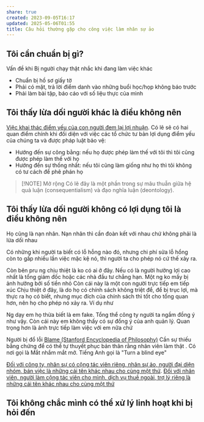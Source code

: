 ```yaml
---
share: true
created: 2023-09-05T16:17
updated: 2025-05-06T01:55
title: Câu hỏi thường gặp cho công việc làm nhân sự ảo
---
```

## Tôi cần chuẩn bị gì?
Vấn đề khi
Bị người chạy thật nhắc khi đang làm việc khác

- Chuẩn bị hồ sơ giấy tờ
- Phải có mặt, trả lời điểm danh vào những buổi học/họp không báo trước 
- Phải làm bài tập, báo cáo với số liệu thực của mình

## Tôi thấy lừa dối người khác là điều không nên
[Việc khai thác điểm yếu của con người đem lại lợi nhuận](../../../%E2%9A%A1Hi%E1%BB%83u%20bi%E1%BA%BFt%20s%C3%A2u/%C4%90%E1%BA%A1o%20%C4%91%E1%BB%A9c,%20ph%C3%A1p%20lu%E1%BA%ADt.%20Kinh%20t%E1%BA%BF%20ch%C3%ADnh%20tr%E1%BB%8B/Ch%E1%BB%A7%20ngh%C4%A9a%20t%C6%B0%20b%E1%BA%A3n,%20t%C3%A2n%20t%E1%BB%B1%20do/Vi%E1%BB%87c%20khai%20th%C3%A1c%20%C4%91i%E1%BB%83m%20y%E1%BA%BFu%20c%E1%BB%A7a%20con%20ng%C6%B0%E1%BB%9Di%20%C4%91em%20l%E1%BA%A1i%20l%E1%BB%A3i%20nhu%E1%BA%ADn.md). Có lẽ sẽ có hai quan điểm chính khi đối diện với việc các tổ chức tư bản lợi dụng điểm yếu của chúng ta và được pháp luật bảo vệ:
- Hướng đến sự công bằng: nếu họ được phép làm thế với tôi thì tôi cũng được phép làm thế với họ
- Hướng đến sự thống nhất: nếu tôi cũng làm giống như họ thì tôi không có tư cách để phê phán họ



> [!NOTE] Mở rộng
> Có lẽ đây là một phần trong sự mâu thuẫn giữa hệ quả luận (consequentialism) và đạo nghĩa luận (deontology).

## Tôi thấy lừa dối người không có lợi dụng tôi là điều không nên
Họ cũng là nạn nhân. Nạn nhân thì cần đoàn kết với nhau chứ không phải là lừa dối nhau

Có những khi người ta biết có lỗ hỗng nào đó, nhưng chi phí sửa lỗ hổng còn to gấp nhiều lần việc mặc kệ nó, thì người ta cho phép nó cứ thế xảy ra.

Còn bên pru ng chịu thiệt là ko có ai ở đây. Nếu có là người hưởng lợi cao nhất là tổng giám đốc hoặc các nhà đầu tư chẳng hạn. Một ng ko mấy bị ảnh hưởng bởi số tiền nhỏ
Còn cái này là một con người trực tiếp em tiếp xúc
Chịu thiệt ở đây, là do họ có chính sách không triệt để, để bị trục lợi, mà thực ra họ có biết, nhưng mục đích của chính sách thì tốt cho tổng quan hơn, nên họ cho phép nó xảy ra. Ví dụ như 

Ng dạy em họ thừa biết là em fake. Tổng thể công ty người ta ngầm đồng ý như vậy. Còn cái này em không thấy có sự đồng ý của anh quản lý. Quan trọng hơn là ảnh trực tiếp làm việc với em nữa chứ

Người bị đổ lỗi
[Blame (Stanford Encyclopedia of Philosophy)](https://plato.stanford.edu/entries/blame/)
Cần sự thiếu bằng chứng để có thể tự thuyết phục bản thân rằng nhân viên làm thật
. Có nơi gọi là Mắt nhắm mắt mở. Tiếng Anh gọi là "Turn a blind eye"

[Đối với công ty, nhân sự có cộng tác viên riêng, nhân sự ảo, người đại diện nhóm, bán việc là những cái tên khác nhau cho cùng một thứ](../../../%E2%9A%A1Hi%E1%BB%83u%20bi%E1%BA%BFt%20s%C3%A2u/M%C3%B4%20h%C3%ACnh%20nh%C3%A2n%20s%E1%BB%B1/%C4%90%E1%BB%91i%20v%E1%BB%9Bi%20c%C3%B4ng%20ty,%20nh%C3%A2n%20s%E1%BB%B1%20c%C3%B3%20c%E1%BB%99ng%20t%C3%A1c%20vi%C3%AAn%20ri%C3%AAng,%20nh%C3%A2n%20s%E1%BB%B1%20%E1%BA%A3o,%20ng%C6%B0%E1%BB%9Di%20%C4%91%E1%BA%A1i%20di%E1%BB%87n%20nh%C3%B3m,%20b%C3%A1n%20vi%E1%BB%87c%20l%C3%A0%20nh%E1%BB%AFng%20c%C3%A1i%20t%C3%AAn%20kh%C3%A1c%20nhau%20cho%20c%C3%B9ng%20m%E1%BB%99t%20th%E1%BB%A9.md). [Đối với nhân viên, người làm cộng tác viên cho mình, dịch vụ thuê ngoài, trợ lý riêng là những cái tên khác nhau cho cùng một thứ](../../../%E2%9A%A1Hi%E1%BB%83u%20bi%E1%BA%BFt%20s%C3%A2u/M%C3%B4%20h%C3%ACnh%20nh%C3%A2n%20s%E1%BB%B1/%C4%90%E1%BB%91i%20v%E1%BB%9Bi%20nh%C3%A2n%20vi%C3%AAn,%20ng%C6%B0%E1%BB%9Di%20l%C3%A0m%20c%E1%BB%99ng%20t%C3%A1c%20vi%C3%AAn%20cho%20m%C3%ACnh,%20d%E1%BB%8Bch%20v%E1%BB%A5%20thu%C3%AA%20ngo%C3%A0i,%20tr%E1%BB%A3%20l%C3%BD%20ri%C3%AAng%20l%C3%A0%20nh%E1%BB%AFng%20c%C3%A1i%20t%C3%AAn%20kh%C3%A1c%20nhau%20cho%20c%C3%B9ng%20m%E1%BB%99t%20th%E1%BB%A9.md)


## Tôi không chắc mình có thể xử lý linh hoạt khi bị hỏi đến